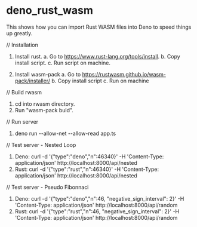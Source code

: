 # deno_rust_wasm
This shows how you can import Rust WASM files into Deno to speed things up greatly.

// Installation

1. Install rust.
a. Go to https://www.rust-lang.org/tools/install.
b. Copy install script.
c. Run script on machine.

2. Install wasm-pack
a. Go to https://rustwasm.github.io/wasm-pack/installer/
b. Copy install script
c. Run on machine

// Build rwasm

1. cd into rwasm directory.
2. Run "wasm-pack buld".

// Run server

1. deno run --allow-net --allow-read app.ts

// Test server - Nested Loop

1. Deno: curl -d '{"type":"deno","n":46340}' -H 'Content-Type: application/json' http://localhost:8000/api/nested
2. Rust: curl -d '{"type":"rust","n":46340}' -H 'Content-Type: application/json' http://localhost:8000/api/nested

// Test server - Pseudo Fibonnaci

1. Deno: curl -d '{"type":"deno","n":46, "negative_sign_interval": 2}' -H 'Content-Type: application/json' http://localhost:8000/api/random
2. Rust: curl -d '{"type":"rust","n":46, "negative_sign_interval": 2}' -H 'Content-Type: application/json' http://localhost:8000/api/random